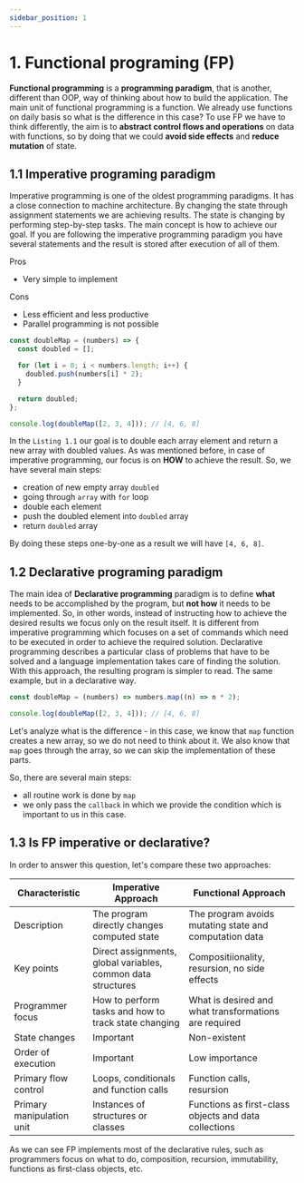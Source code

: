 ```yaml
---
sidebar_position: 1
---
```


# 1. Functional programing (FP)

**Functional programming** is a **programming paradigm**, that is another, different than OOP, way of thinking about how to build the application. The main unit of functional programming is a function. We already use functions on daily basis so what is the difference in this case? To use FP we have to think differently, the aim is to **abstract control flows and operations** on data with functions, so by doing that we could **avoid side effects** and **reduce mutation** of state.

## 1.1 Imperative programing paradigm

Imperative programming is one of the oldest programming paradigms. It has a close connection to machine architecture. By changing the state through assignment statements we are achieving results. The state is changing by performing step-by-step tasks. The main concept is how to achieve our goal. If you are following the imperative programming paradigm you have several statements and the result is stored after execution of all of them.

Pros
- Very simple to implement

Cons
- Less efficient and less productive
- Parallel programming is not possible

```js title="Listing 1.1"
const doubleMap = (numbers) => {
  const doubled = [];

  for (let i = 0; i < numbers.length; i++) {
    doubled.push(numbers[i] * 2);
  }

  return doubled;
};

console.log(doubleMap([2, 3, 4])); // [4, 6, 8]
```

In the `Listing 1.1` our goal is to double each array element and return a new array with doubled values. As was mentioned before, in case of imperative programming, our focus is on **HOW** to achieve the result. So, we have several main steps:

- creation of new empty array `doubled`
- going through `array` with `for` loop
- double each element
- push the doubled element into `doubled` array
- return `doubled` array

By doing these steps one-by-one as a result we will have `[4, 6, 8]`.

## 1.2 Declarative programing paradigm

The main idea of **Declarative programming** paradigm is to define **what** needs to be accomplished by the program, but **not how** it needs to be implemented. So, in other words, instead of instructing how to achieve the desired results we focus only on the result itself. It is different from imperative programming which focuses on a set of commands which need to be executed in order to achieve the required solution. Declarative programming describes a particular class of problems that have to be solved and a language implementation takes care of finding the solution. With this approach, the resulting program is simpler to read. The same example, but in a declarative way.

```js title="Listing 1.2"
const doubleMap = (numbers) => numbers.map((n) => n * 2);

console.log(doubleMap([2, 3, 4])); // [4, 6, 8]
```

Let's analyze what is the difference - in this case, we know that `map` function creates a new array, so we do not need to think about it. We also know that `map` goes through the array, so we can skip the implementation of these parts.

So, there are several main steps:
- all routine work is done by `map`
- we only pass the `callback` in which we provide the condition which is important to us in this case.

## 1.3 Is FP imperative or declarative?

In order to answer this question, let's compare these two approaches:

| Characteristic            | Imperative Approach                                          | Functional Approach                                    |
| ------------------------- | ------------------------------------------------------------ | ------------------------------------------------------ |
| Description               | The program directly changes computed state                  | The program avoids mutating state and computation data |
| Key points                | Direct assignments, global variables, common data structures | Compositiionality, resursion, no side effects          |
| Programmer focus          | How to perform tasks and how to track state changing         | What is desired and what transformations are required  |
| State changes             | Important                                                    | Non-existent                                           |
| Order of execution        | Important                                                    | Low importance                                         |
| Primary flow control      | Loops, conditionals and function calls                       | Function calls, resursion                              |
| Primary manipulation unit | Instances of structures or classes                           | Functions as first-class objects and data collections  |

As we can see FP implements most of the declarative rules, such as programmers focus on what to do, composition, recursion, immutability, functions as first-class objects, etc.
